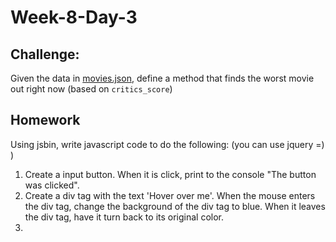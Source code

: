 # Week-8-Day-3

Challenge:
----

Given the data in [movies.json](/movies.json), define a method that finds the worst movie out right
now (based on `critics_score`)


Homework
------
Using jsbin, write javascript code to do the following: (you can use jquery =) )
1. Create a input button. When it is click, print to the console "The button was clicked". 
2. Create a div tag with the text 'Hover over me'. When the mouse enters the div tag, change the background of the div tag to blue. When it leaves the div tag, have it turn back to its original color.
3.
